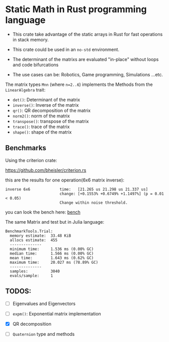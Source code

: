 # Static Math in Rust programming language

- This crate take advantage of the static arrays in Rust for fast operations in
stack memory.

- This crate could be used in an `no-std` environment.

- The determinant of the matrixs are evaluated "in-place" without loops and code
bifurcations

- The use cases can be: Robotics, Game programming, Simulations ...etc.

The matrix types `Mnn` (where `n=2..6`) implements the Methods from the
`LinearAlgebra` trait:

 - `det()`: Determinant of the matrix
 - `inverse()`: Inverse of the matrix
 - `qr()`: QR decomposition of the matrix
 - `norm2()`: norm of the matrix
 - `transpose()`: transpose of the matrix
 - `trace()`: trace of the matrix
 - `shape()`: shape of the matrix

## Benchmarks

Using the criterion crate:

https://github.com/bheisler/criterion.rs

this are the results for one operation(6x6 matrix inverse):


```text
inverse 6x6             time:   [21.265 us 21.298 us 21.337 us]
                        change: [+0.1553% +0.6749% +1.1497%] (p = 0.01 < 0.05)
                        Change within noise threshold.
```

you can look the bench here: [bench](benches/bench_inverse.rs)


The same Matrix and test but in Julia language:

```text
BenchmarkTools.Trial:
  memory estimate:  33.48 KiB
  allocs estimate:  455
  --------------
  minimum time:     1.536 ms (0.00% GC)
  median time:      1.566 ms (0.00% GC)
  mean time:        1.643 ms (0.62% GC)
  maximum time:     20.027 ms (78.89% GC)
  --------------
  samples:          3040
  evals/sample:     1
```


## TODOS:

 - [ ] Eigenvalues and Eigenvectors
 - [ ] `expm()`: Exponential matrix implementation
 - [X] QR decomposition
 - [ ] `Quaternion` type and methods


